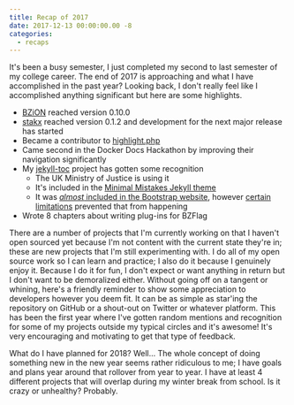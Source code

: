 ```yaml
---
title: Recap of 2017
date: 2017-12-13 00:00:00.00 -8
categories:
  - recaps
---
```


It's been a busy semester, I just completed my second to last semester of my college career. The end of 2017 is approaching and what I have accomplished in the past year? Looking back, I don't really feel like I accomplished anything significant but here are some highlights.

- [BZiON](https://github.com/allejo/bzion) reached version 0.10.0
- [stakx](https://github.com/stakx-io/stakx) reached version 0.1.2 and development for the next major release has started
- Became a contributor to [highlight.php](https://github.com/scrivo/highlight.php)
- Came second in the Docker Docs Hackathon by improving their navigation significantly
- My [jekyll-toc](https://github.com/allejo/jekyll-toc) project has gotten some recognition
  - The UK Ministry of Justice is using it
  - It's included in the [Minimal Mistakes Jekyll theme](https://github.com/mmistakes/minimal-mistakes)
  - It was [*almost* included in the Bootstrap website](https://github.com/twbs/bootstrap/pull/24466), however [certain limitations](https://github.com/allejo/jekyll-toc/issues/3) prevented that from happening
- Wrote 8 chapters about writing plug-ins for BZFlag

There are a number of projects that I'm currently working on that I haven't open sourced yet because I'm not content with the current state they're in; these are new projects that I'm still experimenting with. I do all of my open source work so I can learn and practice; I also do it because I genuinely enjoy it. Because I do it for fun, I don't expect or want anything in return but I don't want to be demoralized either. Without going off on a tangent or whining, here's a friendly reminder to show some appreciation to developers however you deem fit. It can be as simple as star'ing the repository on GitHub or a shout-out on Twitter or whatever platform. This has been the first year where I've gotten random mentions and recognition for some of my projects outside my typical circles and it's awesome! It's very encouraging and motivating to get that type of feedback.

What do I have planned for 2018? Well... The whole concept of doing something new in the new year seems rather ridiculous to me; I have goals and plans year around that rollover from year to year. I have at least 4 different projects that will overlap during my winter break from school. Is it crazy or unhealthy? Probably.
